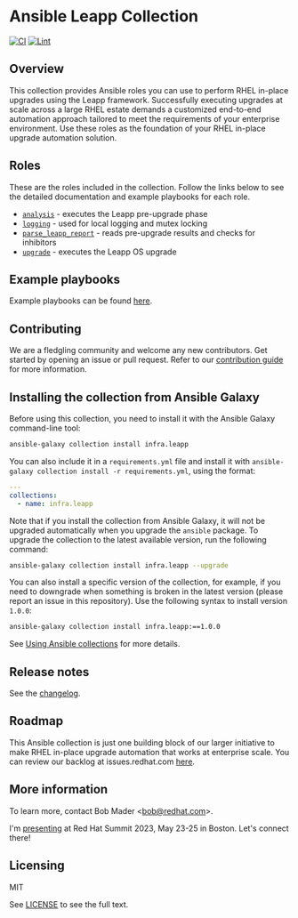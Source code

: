 # Ansible Leapp Collection

[![CI](https://github.com/oamg/ansible-leapp/workflows/CI/badge.svg?event=push)](https://github.com/oamg/ansible-leapp/actions) [![Lint](https://github.com/oamg/ansible-leapp/workflows/Yaml%20and%20Ansible%20Lint/badge.svg?event=push)](https://github.com/oamg/ansible-leapp/actions)

<!-- [![Codecov](https://img.shields.io/codecov/c/github/oamg/ansible-leapp)](https://codecov.io/gh/oamg/ansible-leapp) -->

## Overview

This collection provides Ansible roles you can use to perform RHEL in-place upgrades using the Leapp framework. Successfully executing upgrades at scale across a large RHEL estate demands a customized end-to-end automation approach tailored to meet the requirements of your enterprise environment. Use these roles as the foundation of your RHEL in-place upgrade automation solution.

## Roles

These are the roles included in the collection. Follow the links below to see the detailed documentation and example playbooks for each role.

- [`analysis`](./roles/analysis/) - executes the Leapp pre-upgrade phase
- [`logging`](./roles/logging/) - used for local logging and mutex locking
- [`parse_leapp_report`](./roles/parse_leapp_report/) - reads pre-upgrade results and checks for inhibitors
- [`upgrade`](./roles/upgrade/) - executes the Leapp OS upgrade

## Example playbooks

Example playbooks can be found [here](./playbooks/).

## Contributing

We are a fledgling community and welcome any new contributors. Get started by opening an issue or pull request. Refer to our [contribution guide](CONTRIBUTING.md) for more information.

## Installing the collection from Ansible Galaxy

Before using this collection, you need to install it with the Ansible Galaxy command-line tool:

```bash
ansible-galaxy collection install infra.leapp
```

You can also include it in a `requirements.yml` file and install it with `ansible-galaxy collection install -r requirements.yml`, using the format:

```yaml
---
collections:
  - name: infra.leapp
```

Note that if you install the collection from Ansible Galaxy, it will not be upgraded automatically when you upgrade the `ansible` package. To upgrade the collection to the latest available version, run the following command:

```bash
ansible-galaxy collection install infra.leapp --upgrade
```

You can also install a specific version of the collection, for example, if you need to downgrade when something is broken in the latest version (please report an issue in this repository). Use the following syntax to install version `1.0.0`:

```bash
ansible-galaxy collection install infra.leapp:==1.0.0
```

See [Using Ansible collections](https://docs.ansible.com/ansible/devel/user_guide/collections_using.html) for more details.

## Release notes

See the [changelog](https://github.com/oamg/ansible-leapp/tree/main/CHANGELOG.rst).

## Roadmap

This Ansible collection is just one building block of our larger initiative to make RHEL in-place upgrade automation that works at enterprise scale. You can review our backlog at issues.redhat.com [here](https://issues.redhat.com/secure/RapidBoard.jspa?rapidView=16989&projectKey=RIPU&view=planning&issueLimit=100).

## More information

To learn more, contact Bob Mader <[bob@redhat.com](mailto:bob@redhat.com)>.

I'm [presenting](https://red.ht/bobtalk) at Red Hat Summit 2023, May 23-25 in Boston. Let's connect there!

## Licensing

MIT

See [LICENSE](LICENSE) to see the full text.
